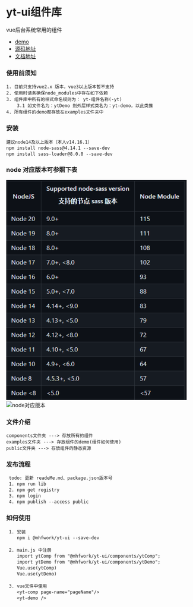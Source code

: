 # yt-ui组件库
vue后台系统常用的组件

* [demo](https://programmermao-001.github.io/use-yt-ui/)
* [源码地址](https://github.com/ProgrammerMao-001/yt-ui)
* [文档地址](https://programmermao-001.github.io/yt-ui-doc/)

### 使用前须知
```
1. 目前只支持vue2.x 版本，vue3以上版本暂不支持
2. 使用时请务确保node_modules中存在如下依赖
3. 组件库中所有的样式命名规则为： yt-组件名称(-yt) 
    3.1 如文件名为：ytDemo 则外层样式类名为：yt-demo，以此类推
4. 所有组件的demo都存放在examples文件夹中
```

### 安装 
``` 
建议node14及以上版本（本人v14.16.1）
npm install node-sass@4.14.1 --save-dev
npm install sass-loader@8.0.0 --save-dev
```

### node 对应版本可参照下表
![node对应版本](./public/img/nodeControl.png "node对应版本")
<img src="https://img-blog.csdnimg.cn/3073e67b6bf0429f892d6fcb97ade1c6.png" alt="node对应版本" width="400"/>
### 文件介绍
``` 
components文件夹 ---> 存放所有的组件
examples文件夹 ---> 存放组件的demo(组件如何使用)
public文件夹 ---> 存放组件的静态资源
```

### 发布流程
``` 
 todo: 更新 readeMe.md、package.json版本号   
 1. npm run lib   
 2. npm get registry 
 3. npm login
 4. npm publish --access public
```

### 如何使用
```
 1. 安装  
    npm i @mhfwork/yt-ui --save-dev
 
 2. main.js 中注册
    import ytComp from "@mhfwork/yt-ui/components/ytComp";
    import ytDemo from "@mhfwork/yt-ui/components/ytDemo";
    Vue.use(ytComp)
    Vue.use(ytDemo)
 
 3. vue文件中使用
    <yt-comp page-name="pageName"/>
    <yt-demo />
```
